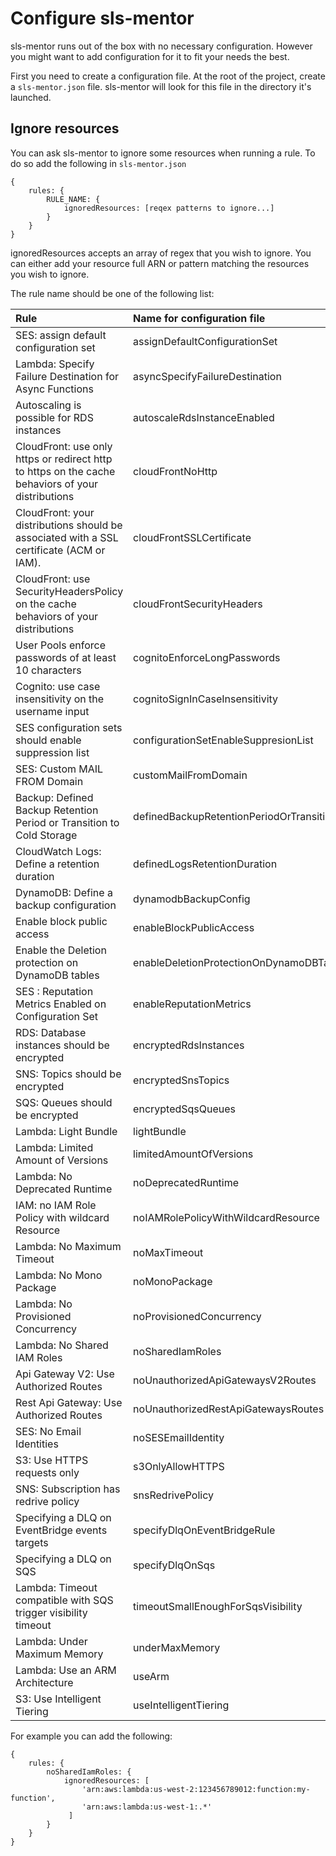 # Configure sls-mentor

sls-mentor runs out of the box with no necessary configuration.
However you might want to add configuration for it to fit your needs the best.

First you need to create a configuration file.
At the root of the project, create a `sls-mentor.json` file. sls-mentor will look for this file in the directory it's launched.

## Ignore resources

You can ask sls-mentor to ignore some resources when running a rule. To do so add the following in `sls-mentor.json`

```[json]
{
    rules: {
        RULE_NAME: {
            ignoredResources: [reqex patterns to ignore...]
        }
    }
}
```

ignoredResources accepts an array of regex that you wish to ignore. You can either add your resource full ARN or pattern matching the resources you wish to ignore.

The rule name should be one of the following list:

| Rule                                                                                              | Name for configuration file                           |
| :------------------------------------------------------------------------------------------------ | :---------------------------------------------------- |
| SES: assign default configuration set                                                             | assignDefaultConfigurationSet                         |
| Lambda: Specify Failure Destination for Async Functions                                           | asyncSpecifyFailureDestination                        |
| Autoscaling is possible for RDS instances                                                         | autoscaleRdsInstanceEnabled                           |
| CloudFront: use only https or redirect http to https on the cache behaviors of your distributions | cloudFrontNoHttp                                      |
| CloudFront: your distributions should be associated with a SSL certificate (ACM or IAM).          | cloudFrontSSLCertificate                              |
| CloudFront: use SecurityHeadersPolicy on the cache behaviors of your distributions                | cloudFrontSecurityHeaders                             |
| User Pools enforce passwords of at least 10 characters                                            | cognitoEnforceLongPasswords                           |
| Cognito: use case insensitivity on the username input                                             | cognitoSignInCaseInsensitivity                        |
| SES configuration sets should enable suppression list                                             | configurationSetEnableSuppresionList                  |
| SES: Custom MAIL FROM Domain                                                                      | customMailFromDomain                                  |
| Backup: Defined Backup Retention Period or Transition to Cold Storage                             | definedBackupRetentionPeriodOrTransitionToColdStorage |
| CloudWatch Logs: Define a retention duration                                                      | definedLogsRetentionDuration                          |
| DynamoDB: Define a backup configuration                                                           | dynamodbBackupConfig                                  |
| Enable block public access                                                                        | enableBlockPublicAccess                               |
| Enable the Deletion protection on DynamoDB tables                                                 | enableDeletionProtectionOnDynamoDBTables              |
| SES : Reputation Metrics Enabled on Configuration Set                                             | enableReputationMetrics                               |
| RDS: Database instances should be encrypted                                                       | encryptedRdsInstances                                 |
| SNS: Topics should be encrypted                                                                   | encryptedSnsTopics                                    |
| SQS: Queues should be encrypted                                                                   | encryptedSqsQueues                                    |
| Lambda: Light Bundle                                                                              | lightBundle                                           |
| Lambda: Limited Amount of Versions                                                                | limitedAmountOfVersions                               |
| Lambda: No Deprecated Runtime                                                                     | noDeprecatedRuntime                                   |
| IAM: no IAM Role Policy with wildcard Resource                                                    | noIAMRolePolicyWithWildcardResource                   |
| Lambda: No Maximum Timeout                                                                        | noMaxTimeout                                          |
| Lambda: No Mono Package                                                                           | noMonoPackage                                         |
| Lambda: No Provisioned Concurrency                                                                | noProvisionedConcurrency                              |
| Lambda: No Shared IAM Roles                                                                       | noSharedIamRoles                                      |
| Api Gateway V2: Use Authorized Routes                                                             | noUnauthorizedApiGatewaysV2Routes                     |
| Rest Api Gateway: Use Authorized Routes                                                           | noUnauthorizedRestApiGatewaysRoutes                   |
| SES: No Email Identities                                                                          | noSESEmailIdentity                                    |
| S3: Use HTTPS requests only                                                                       | s3OnlyAllowHTTPS                                      |
| SNS: Subscription has redrive policy                                                              | snsRedrivePolicy                                      |
| Specifying a DLQ on EventBridge events targets                                                    | specifyDlqOnEventBridgeRule                           |
| Specifying a DLQ on SQS                                                                           | specifyDlqOnSqs                                       |
| Lambda: Timeout compatible with SQS trigger visibility timeout                                    | timeoutSmallEnoughForSqsVisibility                    |
| Lambda: Under Maximum Memory                                                                      | underMaxMemory                                        |
| Lambda: Use an ARM Architecture                                                                   | useArm                                                |
| S3: Use Intelligent Tiering                                                                       | useIntelligentTiering                                 |

For example you can add the following:

```[json]
{
    rules: {
        noSharedIamRoles: {
            ignoredResources: [
                'arn:aws:lambda:us-west-2:123456789012:function:my-function',
                'arn:aws:lambda:us-west-1:.*'
             ]
        }
    }
}
```
